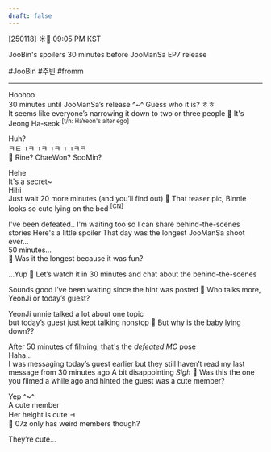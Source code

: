 ```yaml
---
draft: false
---
```

[250118] ☀️💭 09:05 PM KST

JooBin's spoilers 30 minutes before JooManSa EP7 release

#JooBin #주빈 #fromm
___

Hoohoo  
30 minutes until JooManSa’s release
^~^
Guess who it is?
ㅎㅎ  
It seems like everyone’s narrowing it down to two or three people
🫧 It's Jeong Ha-seok <sup>[t/n: HaYeon's alter ego]</sup>

Huh?  
ㅋㅌㄱㅋㄱㅋㄱㅋㄱㄱㅋㅋ  
🫧 Rine? ChaeWon? SooMin?

Hehe  
It's a secret~  
Hihi  
Just wait 20 more minutes (and you’ll find out)
🫧 That teaser pic, Binnie looks so cute lying on the bed <sup>[CN]</sup>

I've been defeated..
I'm waiting too so I can share behind-the-scenes stories 
Here's a little spoiler
That day was the longest JooManSa shoot ever...  
50 minutes...  
🫧 Was it the longest because it was fun?

...Yup
🫧 Let’s watch it in 30 minutes and chat about the behind-the-scenes

Sounds good 
I’ve been waiting since the hint was posted
🫧 Who talks more, YeonJi or today’s guest?

YeonJi unnie talked a lot about one topic  
but today’s guest just kept talking nonstop
🫧 But why is the baby lying down??

After 50 minutes of filming, that's the *defeated MC* pose  
Haha...  
I was messaging today’s guest earlier
but they still haven’t read my last message from 30 minutes ago
A bit disappointing
*Sigh*
🫧 Was this the one you filmed a while ago and hinted the guest was a cute member?

Yep ^~^  
A cute member  
Her height is cute
ㅋ  
🫧 07z only has weird members though?

They’re cute...  